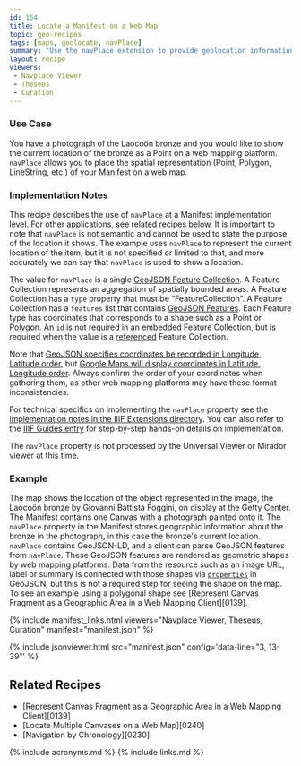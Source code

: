 ```yaml
---
id: 154
title: Locate a Manifest on a Web Map
topic: geo-recipes
tags: [maps, geolocate, navPlace]
summary: "Use the navPlace extension to provide geolocation information about an IIIF Presentation API 3.0 Manifest."
layout: recipe
viewers:
 - Navplace Viewer
 - Theseus
 - Curation
---
```


### Use Case
You have a photograph of the Laocoön bronze and you would like to show the current location of the bronze as a Point on a web mapping platform. `navPlace` allows you to place the spatial representation (Point, Polygon, LineString, etc.) of your Manifest on a web map.


### Implementation Notes
This recipe describes the use of `navPlace` at a Manifest implementation level. For other applications, see related recipes below. It is important to note that `navPlace` is not semantic and cannot be used to state the purpose of the location it shows. The example uses `navPlace` to represent the current location of the item, but it is not specified or limited to that, and more accurately we can say that `navPlace` is used to show a location.

The value for `navPlace` is a single [GeoJSON Feature Collection](https://iiif.io/api/extension/navplace/#222-feature-collection). A Feature Collection represents an aggregation of spatially bounded areas. A Feature Collection has a `type` property that must be “FeatureCollection”. A Feature Collection has a `features` list that contains [GeoJSON Features](https://iiif.io/api/extension/navplace/#223-feature). Each Feature type has coordinates that corresponds to a shape such as a Point or Polygon. An `id` is not required in an embedded Feature Collection, but is required when the value is a [referenced](https://iiif.io/api/extension/navplace/#13-terminology) Feature Collection.

Note that [GeoJSON specifies coordinates be recorded in Longitude, Latitude order](https://datatracker.ietf.org/doc/html/rfc7946#section-3.1.1
), but [Google Maps will display coordinates in Latitude, Longitude order](https://developers.google.com/maps/documentation/javascript/reference/coordinates
). Always confirm the order of your coordinates when gathering them, as other web mapping platforms may have these format inconsistencies.

For technical specifics on implementing the `navPlace` property see the [implementation notes in the IIIF Extensions directory](https://iiif.io/api/extension/navplace/#5-implementation-notes). You can also refer to the [IIIF Guides entry](https://guides.iiif.io/guides/navplace/) for step-by-step hands-on details on implementation.

The `navPlace` property is not processed by the Universal Viewer or Mirador viewer at this time.


### Example
The map shows the location of the object represented in the image, the Laocoön bronze by Giovanni Battista Foggini, on display at the Getty Center.
The Manifest contains one Canvas with a photograph painted onto it. The `navPlace` property in the Manifest stores geographic information about the bronze in the photograph, in this case the bronze's current location. `navPlace` contains GeoJSON-LD, and a client can parse GeoJSON features from `navPlace`. These GeoJSON features are rendered as geometric shapes by web mapping platforms. Data from the resource such as an image URL, label or summary is connected with those shapes via [`properties`](https://tools.ietf.org/html/rfc7946#section-3.2) in GeoJSON, but this is not a required step for seeing the shape on the map.
To see an example using a polygonal shape see [Represent Canvas Fragment as a Geographic Area in a Web Mapping Client][0139].

{% include manifest_links.html viewers="Navplace Viewer, Theseus, Curation" manifest="manifest.json" %}

{% include jsonviewer.html src="manifest.json" config='data-line="3, 13-39"' %}

## Related Recipes
* [Represent Canvas Fragment as a Geographic Area in a Web Mapping Client][0139]
* [Locate Multiple Canvases on a Web Map][0240]
* [Navigation by Chronology][0230]

{% include acronyms.md %}
{% include links.md %}
